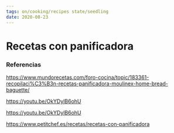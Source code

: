 ```yaml
---
tags: on/cooking/recipes state/seedling
date: 2020-08-23
---
```

# Recetas con panificadora

### Referencias

https://www.mundorecetas.com/foro-cocina/topic/183361-recopilaci%C3%B3n-recetas-panificadora-moulinex-home-bread-baguette/

https://youtu.be/OkYDylB6ohU

https://youtu.be/OkYDylB6ohU


https://www.petitchef.es/recetas/recetas-con-panificadora